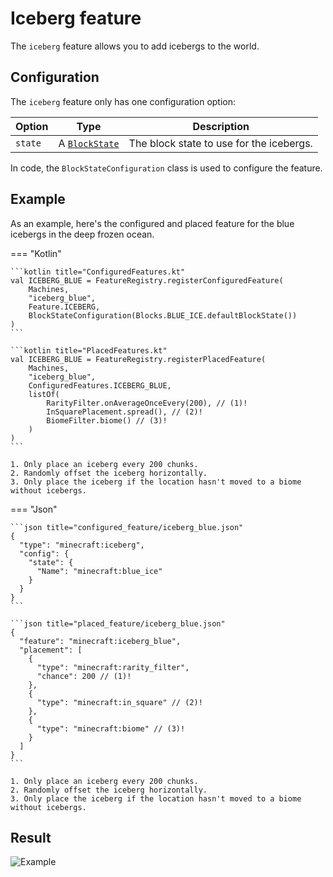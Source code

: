 # Iceberg feature

The `iceberg` feature allows you to add icebergs to the world.

## Configuration

The `iceberg` feature only has one configuration option:

| Option  | Type                                   | Description                              |
|---------|----------------------------------------|------------------------------------------|
| `state` | A [`BlockState`](../../block-state.md) | The block state to use for the icebergs. |

In code, the `BlockStateConfiguration` class is used to configure the feature.

## Example

As an example, here's the configured and placed feature for the blue icebergs in the deep frozen ocean.

=== "Kotlin"

    ```kotlin title="ConfiguredFeatures.kt"
    val ICEBERG_BLUE = FeatureRegistry.registerConfiguredFeature(
        Machines,
        "iceberg_blue",
        Feature.ICEBERG,
        BlockStateConfiguration(Blocks.BLUE_ICE.defaultBlockState())
    )
    ```

    ```kotlin title="PlacedFeatures.kt"
    val ICEBERG_BLUE = FeatureRegistry.registerPlacedFeature(
        Machines,
        "iceberg_blue",
        ConfiguredFeatures.ICEBERG_BLUE,
        listOf(
            RarityFilter.onAverageOnceEvery(200), // (1)!
            InSquarePlacement.spread(), // (2)!
            BiomeFilter.biome() // (3)!
        )
    )
    ```

    1. Only place an iceberg every 200 chunks.
    2. Randomly offset the iceberg horizontally.
    3. Only place the iceberg if the location hasn't moved to a biome without icebergs.

=== "Json"

    ```json title="configured_feature/iceberg_blue.json"
    {
      "type": "minecraft:iceberg",
      "config": {
        "state": {
          "Name": "minecraft:blue_ice"
        }
      }
    }
    ```
    
    ```json title="placed_feature/iceberg_blue.json"
    {
      "feature": "minecraft:iceberg_blue",
      "placement": [
        {
          "type": "minecraft:rarity_filter",
          "chance": 200 // (1)!
        },
        {
          "type": "minecraft:in_square" // (2)!
        },
        {
          "type": "minecraft:biome" // (3)!
        }
      ]
    }
    ```

    1. Only place an iceberg every 200 chunks.
    2. Randomly offset the iceberg horizontally.
    3. Only place the iceberg if the location hasn't moved to a biome without icebergs.

## Result

![Example](https://i.imgur.com/hRVHhcb.gif)